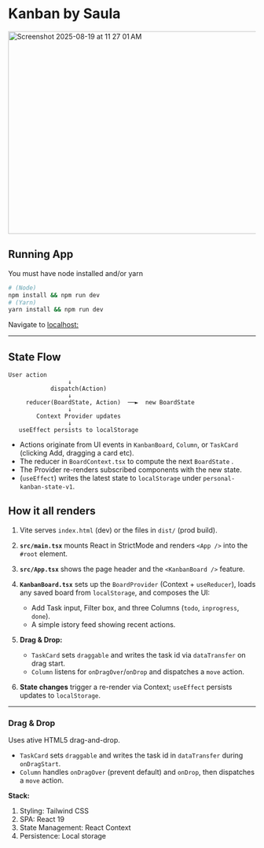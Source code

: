 # Kanban by Saula

<img width="647" height="412" alt="Screenshot 2025-08-19 at 11 27 01 AM" src="https://github.com/user-attachments/assets/abe171f0-c62e-464d-8cf4-91cd23330105" />

## Running App
You must have node installed and/or yarn

```bash
# (Node)
npm install && npm run dev
# (Yarn)
yarn install && npm run dev
```
Navigate to [localhost:](http://localhost:5173/)


---

## State Flow

```text
User action 
                 ↓
            dispatch(Action)
                 ↓
     reducer(BoardState, Action)  ──►  new BoardState
                 ↓
        Context Provider updates
                 ↓
   useEffect persists to localStorage
```

* Actions originate from UI events in `KanbanBoard`, `Column`, or `TaskCard` (clicking Add, dragging a card etc).
* The reducer in `BoardContext.tsx` to compute the next `BoardState` .
* The Provider re-renders subscribed components with the new state.
*  (`useEffect`) writes the latest state to `localStorage` under `personal-kanban-state-v1`.

## How it all renders

1. Vite serves `index.html` (dev) or the files in `dist/` (prod build).
2. **`src/main.tsx`** mounts React in StrictMode and renders `<App />` into the `#root` element.
3. **`src/App.tsx`** shows the page header and the `<KanbanBoard />` feature.
4. **`KanbanBoard.tsx`** sets up the `BoardProvider` (Context + `useReducer`), loads any saved board from `localStorage`, and composes the UI:
   * Add Task input, Filter box, and three Columns (`todo`, `inprogress`, `done`).
   * A simple istory feed showing recent actions.
5. **Drag & Drop:**

   * `TaskCard` sets `draggable` and writes the task id via `dataTransfer` on drag start.
   * `Column` listens for `onDragOver`/`onDrop` and dispatches a `move` action.
6. **State changes** trigger a re-render via Context; `useEffect` persists updates to `localStorage`.


---


    
### Drag & Drop
Uses ative HTML5 drag-and-drop.
- `TaskCard` sets `draggable` and writes the task id in `dataTransfer` during `onDragStart`.
- `Column` handles `onDragOver` (prevent default) and `onDrop`, then dispatches a `move` action.

  
**Stack:**
1. Styling: Tailwind CSS
2. SPA: React 19
3. State Management: React Context
4. Persistence: Local storage

